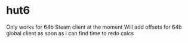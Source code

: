 # hut6  

Only works for 64b Steam client at the moment
Will add offsets for 64b global client as soon as i can find time to redo calcs




